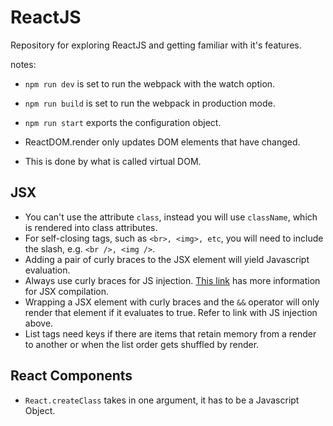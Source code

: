 # ReactJSRepository for exploring ReactJS and getting familiar with it's features.notes:- ```npm run dev``` is set to run the webpack with the watch option.- ```npm run build``` is set to run the webpack in production mode.- ```npm run start``` exports the configuration object.- ReactDOM.render only updates DOM elements that have changed.- This is done by what is called virtual DOM.## JSX- You can't use the attribute `class`, instead you will use `className`, which is rendered into class attributes.- For self-closing tags, such as `<br>, <img>, etc`, you will need to include the slash, e.g. `<br />, <img />`.- Adding a pair of curly braces to the JSX element will yield Javascript evaluation.- Always use curly braces for JS injection. [This link](https://facebook.github.io/react/docs/jsx-in-depth.html) has more information for JSX compilation.- Wrapping a JSX element with curly braces and the `&&` operator will only render that element if it evaluates to true. Refer to link with JS injection above.- List tags need keys if there are items that retain memory from a render to another or when the list order gets shuffled by render.## React Components- `React.createClass` takes in one argument, it has to be a Javascript Object. 